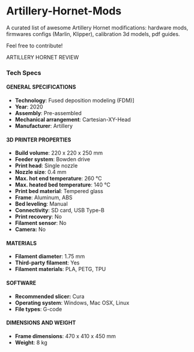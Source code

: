 # Artillery-Hornet-Mods
A curated list of awesome Artillery Hornet modifications: hardware mods, firmwares configs (Marlin, Klipper), calibration 3d models, pdf guides.

Feel free to contribute!


ARTILLERY HORNET REVIEW

### Tech Specs

#### GENERAL SPECIFICATIONS

-   **Technology**: Fused deposition modeling (FDM)]
-   **Year**: 2020
-   **Assembly**: Pre-assembled
-   **Mechanical arrangement**: Cartesian-XY-Head
-   **Manufacturer**: Artillery

#### 3D PRINTER PROPERTIES

-   **Build volume**: 220 x 220 x 250 mm
-   **Feeder system**: Bowden drive
-   **Print head**: Single nozzle
-   **Nozzle size**: 0.4 mm
-   **Max. hot end temperature**: 260 ℃
-   **Max. heated bed temperature**: 140 ℃
-   **Print bed material**: Tempered glass
-   **Frame**: Aluminum, ABS
-   **Bed leveling**: Manual
-   **Connectivity**: SD card, USB Type-B
-   **Print recovery**: No
-   **Filament sensor**: No
-   **Camera:** No

#### MATERIALS

-   **Filament diameter**: 1.75 mm
-   **Third-party filament**: Yes
-   **Filament materials**: PLA, PETG, TPU

#### SOFTWARE

-   **Recommended slicer:** Cura
-   **Operating system**: Windows, Mac OSX, Linux
-   **File types**: G-code

#### DIMENSIONS AND WEIGHT

-   **Frame dimensions**: 470 x 410 x 450 mm
-   **Weight**: 8 kg
